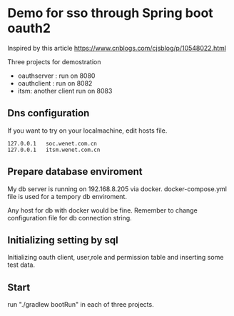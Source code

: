 # Demo for sso through Spring boot oauth2
Inspired by this article https://www.cnblogs.com/cjsblog/p/10548022.html

Three projects for demostration
- oauthserver :
    run on 8080
- oauthclient :
    run on 8082
- itsm:
    another client run on 8083

## Dns configuration
If you want to try on your localmachine, edit hosts file.
```
127.0.0.1   soc.wenet.com.cn
127.0.0.1   itsm.wenet.com.cn
```

## Prepare database enviroment
My db server is running on 192.168.8.205 via docker. docker-compose.yml file is used for a tempory db enviroment.

Any host for db with docker would be fine. Remember to change configuration file for db connection string.

## Initializing setting by sql
Initializing oauth client, user,role and permission table and inserting some test data.

## Start
run "./gradlew bootRun" in each of three projects.